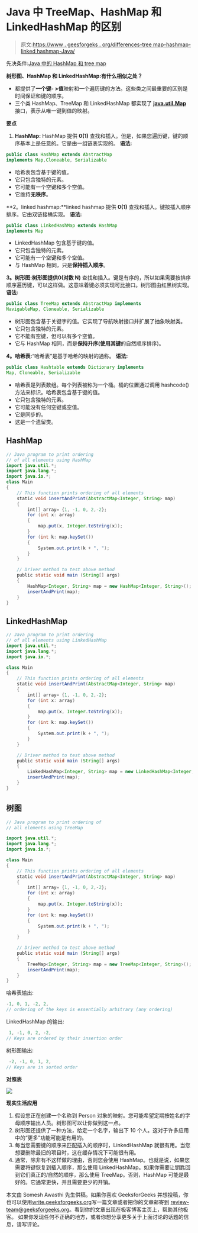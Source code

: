 # Java 中 TreeMap、HashMap 和 LinkedHashMap 的区别

> 原文:[https://www . geesforgeks . org/differences-tree map-hashmap-linked hashmap-Java/](https://www.geeksforgeeks.org/differences-treemap-hashmap-linkedhashmap-java/)

先决条件:[Java 中的 HashMap 和 tree map](https://www.geeksforgeeks.org/hashmap-treemap-java/)

**树形图、HashMap 和 LinkedHashMap:有什么相似之处？**

*   都提供了**一个键- >值**映射和一个遍历键的方法。这些类之间最重要的区别是时间保证和键的顺序。
*   三个类 HashMap、TreeMap 和 LinkedHashMap 都实现了 [**java.util.Map**](https://www.geeksforgeeks.org/map-interface-java-examples/) 接口，表示从唯一键到值的映射。

**要点**

1.  **HashMap:** HashMap 提供 **0(1)** 查找和插入。但是，如果您遍历键，键的顺序基本上是任意的。它是由一组链表实现的。
    **语法:**

```java
public class HashMap extends AbstractMap 
implements Map,Cloneable, Serializable
```

*   哈希表包含基于键的值。
*   它只包含独特的元素。
*   它可能有一个空键和多个空值。
*   它维持**无秩序**。

**2。linked hashmap:**linked hashmap 提供 **0(1)** 查找和插入。键按插入顺序排序。它由双链接桶实现。
**语法:**

```java
public class LinkedHashMap extends HashMap 
implements Map
```

*   LinkedHashMap 包含基于键的值。
*   它只包含独特的元素。
*   它可能有一个空键和多个空值。
*   与 HashMap 相同，只是**保持插入顺序**。

**3。树形图:**树形图提供**0(对数 N)** 查找和插入。键是有序的，所以如果需要按排序顺序遍历键，可以这样做。这意味着键必须实现可比接口。树形图由红黑树实现。
**语法:**

```java
public class TreeMap extends AbstractMap implements
NavigableMap, Cloneable, Serializable
```

*   树形图包含基于关键字的值。它实现了导航映射接口并扩展了抽象映射类。
*   它只包含独特的元素。
*   它不能有空键，但可以有多个空值。
*   它与 HashMap 相同，而是**保持升序(使用其键**的自然顺序排序)。

**4。哈希表:**“哈希表”是基于哈希的映射的通称。
**语法:**

```java
public class Hashtable extends Dictionary implements
Map, Cloneable, Serializable
```

*   哈希表是列表数组。每个列表被称为一个桶。桶的位置通过调用 hashcode()方法来标识。哈希表包含基于键的值。
*   它只包含独特的元素。
*   它可能没有任何空键或空值。
*   它是同步的。
*   这是一个遗留类。

## HashMap

```java
// Java program to print ordering
// of all elements using HashMap
import java.util.*;
import java.lang.*;
import java.io.*;
class Main
{
    // This function prints ordering of all elements
    static void insertAndPrint(AbstractMap<Integer, String> map)
    {
        int[] array= {1, -1, 0, 2,-2};
        for (int x: array)
        {
            map.put(x, Integer.toString(x));
        }
        for (int k: map.keySet())
        {
            System.out.print(k + ", ");
        }
    }

    // Driver method to test above method
    public static void main (String[] args)
    {
        HashMap<Integer, String> map = new HashMap<Integer, String>();
        insertAndPrint(map);
    }
}
```

## LinkedHashMap

```java
// Java program to print ordering
// of all elements using LinkedHashMap
import java.util.*;
import java.lang.*;
import java.io.*;

class Main
{
    // This function prints ordering of all elements
    static void insertAndPrint(AbstractMap<Integer, String> map)
    {
        int[] array= {1, -1, 0, 2,-2};
        for (int x: array)
        {
            map.put(x, Integer.toString(x));
        }
        for (int k: map.keySet())
        {
            System.out.print(k + ", ");
        }
    }

    // Driver method to test above method
    public static void main (String[] args)
    {
        LinkedHashMap<Integer, String> map = new LinkedHashMap<Integer, String>();
        insertAndPrint(map);
    }
}
```

## 树图

```java
// Java program to print ordering of
// all elements using TreeMap

import java.util.*;
import java.lang.*;
import java.io.*;

class Main
{
    // This function prints ordering of all elements
    static void insertAndPrint(AbstractMap<Integer, String> map)
    {
        int[] array= {1, -1, 0, 2,-2};
        for (int x: array)
        {
            map.put(x, Integer.toString(x));
        }
        for (int k: map.keySet())
        {
            System.out.print(k + ", ");
        }
    }

    // Driver method to test above method
    public static void main (String[] args)
    {
        TreeMap<Integer, String> map = new TreeMap<Integer, String>();
        insertAndPrint(map);
    }
}
```

哈希表输出:

```java
-1, 0, 1, -2, 2,     
// ordering of the keys is essentially arbitrary (any ordering)
```

LinkedHashMap 的输出:

```java
 1, -1, 0, 2, -2,     
// Keys are ordered by their insertion order
```

树形图输出:

```java
 -2, -1, 0, 1, 2,   
// Keys are in sorted order
```

**对照表**

![](img/24e3bbfa3de4dca856f5a5e4e3e47e5e.png)

**现实生活应用**

1.  假设您正在创建一个名称到 Person 对象的映射。您可能希望定期按姓名的字母顺序输出人员。树形图可以让你做到这一点。
2.  树形图还提供了一种方法，给定一个名字，输出下 10 个人。这对于许多应用中的“更多”功能可能是有用的。
3.  每当您需要键的顺序来匹配插入的顺序时，LinkedHashMap 就很有用。当您想要删除最旧的项目时，这在缓存情况下可能很有用。
4.  通常，除非有不这样做的理由，否则您会使用 HashMap。也就是说，如果您需要将键恢复到插入顺序，那么使用 LinkedHashMap。如果你需要让钥匙回到它们真正的/自然的顺序，那么使用 TreeMap。否则，HashMap 可能是最好的。它通常更快，并且需要更少的开销。

本文由 Somesh Awasthi 先生供稿。如果你喜欢 GeeksforGeeks 并想投稿，你也可以使用[write.geeksforgeeks.org](https://write.geeksforgeeks.org)写一篇文章或者把你的文章邮寄到 review-team@geeksforgeeks.org。看到你的文章出现在极客博客主页上，帮助其他极客。
如果你发现任何不正确的地方，或者你想分享更多关于上面讨论的话题的信息，请写评论。